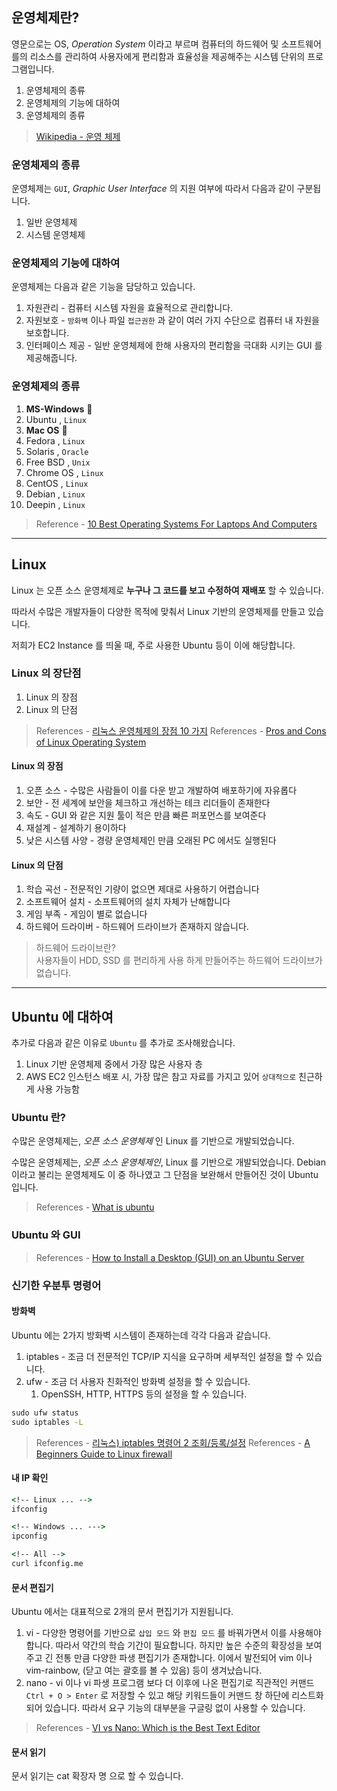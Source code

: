 ## 운영체제란?

영문으로는 OS, _Operation System_ 이라고 부르며 컴퓨터의 하드웨어 및 소프트웨어를의 리소스를 관리하여 사용자에게 편리함과 효율성을 제공해주는 시스템 단위의 프로그램입니다.

1. 운영체제의 종류
2. 운영체제의 기능에 대하여
3. 운영체제의 종류

> [Wikipedia - 운영 체제](https://en.wikipedia.org/wiki/Operating_system)

### 운영체제의 종류

운영체제는 `GUI`, _Graphic User Interface_ 의 지원 여부에 따라서 다음과 같이 구분됩니다.

1.  일반 운영체제
2.  시스템 운영체제

### 운영체제의 기능에 대하여

운영체제는 다음과 같은 기능을 담당하고 있습니다.

1. 자원관리 - 컴퓨터 시스템 자원을 효율적으로 관리합니다.
2. 자원보호 - `방화벽` 이나 파일 `접근권한` 과 같이 여러 가지 수단으로 컴퓨터 내 자원을 보호합니다.
3. 인터페이스 제공 - 일반 운영체제에 한해 사용자의 편리함을 극대화 시키는 GUI 를 제공해줍니다.

### 운영체제의 종류

1. **MS-Windows** 🎈
2. Ubuntu , `Linux`
3. **Mac OS** 🎈
4. Fedora , `Linux`
5. Solaris , `Oracle`
6. Free BSD , `Unix`
7. Chrome OS , `Linux`
8. CentOS , `Linux`
9. Debian , `Linux`
10. Deepin , `Linux`

> Reference - [10 Best Operating Systems For Laptops And Computers](https://www.softwaretestinghelp.com/best-operating-systems/)

<hr>

## Linux

Linux 는 오픈 소스 운영체제로 **누구나 그 코드를 보고 수정하여 재배포** 할 수 있습니다.

따라서 수많은 개발자들이 다양한 목적에 맞춰서 Linux 기반의 운영체제를 만들고 있습니다.

저희가 EC2 Instance 를 띄울 때, 주로 사용한 Ubuntu 등이 이에 해당합니다.

### Linux 의 장단점

1. Linux 의 장점
2. Linux 의 단점

> References - [리눅스 운영체제의 장점 10 가지](https://i-hate-advertisement-post.tistory.com/175)
> References - [Pros and Cons of Linux Operating System](https://honestproscons.com/pros-and-cons-of-linux-operating-system/)

#### Linux 의 장점

1. 오픈 소스 - 수많은 사람들이 이를 다운 받고 개발하여 배포하기에 자유롭다
2. 보안 - 전 세계에 보안을 체크하고 개선하는 테크 리더들이 존재한다
3. 속도 - GUI 와 같은 지원 툴이 적은 만큼 빠른 퍼포먼스를 보여준다
4. 재설계 - 설계하기 용이하다
5. 낮은 시스템 사양 - 경량 운영체제인 만큼 오래된 PC 에서도 실행된다


#### Linux 의 단점

1. 학습 곡선 - 전문적인 기량이 없으면 제대로 사용하기 어렵습니다
2. 소프트웨어 설치 - 소프트웨어의 설치 자체가 난해합니다
3. 게임 부족 - 게임이 별로 없습니다
4. 하드웨어 드라이버 - 하드웨어 드라이브가 존재하지 않습니다.

> 하드웨어 드라이브란? <br>
> 사용자들이 HDD, SSD 를 편리하게 사용 하게 만들어주는 하드웨어 드라이브가 없습니다.

<hr>

## Ubuntu 에 대하여

추가로 다음과 같은 이유로 `Ubuntu` 를 추가로 조사해왔습니다.

1. Linux 기반 운영체제 중에서 가장 많은 사용자 층
2. AWS EC2 인스턴스 배포 시, 가장 많은 참고 자료를 가지고 있어 `상대적으로` 친근하게 사용 가능함

### Ubuntu 란?

수많은 운영체제는, _오픈 소스 운영체제_ 인 Linux 를 기반으로 개발되었습니다.

수많은 운영체제는, _오픈 소스 운영체제인_, Linux 를 기반으로 개발되었습니다.
Debian 이라고 불리는 운영체제도 이 중 하나였고 그 단점을 보완해서 만들어진 것이 Ubuntu 입니다.

> References - [What is ubuntu](https://www.howtogeek.com/763775/what-is-ubuntu/)

### Ubuntu 와 GUI

> References - [How to Install a Desktop (GUI) on an Ubuntu Server](https://phoenixnap.com/kb/how-to-install-a-gui-on-ubuntu#:~:text=GNOME%20is%20the%20default%20GUI,one%20of%20these%20desktop%20environments.)

### 신기한 우분투 명령어

#### 방화벽

Ubuntu 에는 2가지 방화벽 시스템이 존재하는데 각각 다음과 같습니다.

1. iptables - 조금 더 전문적인 TCP/IP 지식을 요구하며 세부적인 설정을 할 수 있습니다.
2. ufw - 조금 더 사용자 친화적인 방화벽 설정을 할 수 있습니다.
    1. OpenSSH, HTTP, HTTPS 등의 설정을 할 수 있습니다.

```cmd
sudo ufw status
sudo iptables -L
```

> References - [리눅스) iptables 명령어 2 조회/등록/설정](https://base-on.tistory.com/380)
> References - [A Beginners Guide to Linux firewall](https://www.safe.security/assets/img/research-paper/pdf/A%20Beginners%20Guide%20to%20Linux%20firewall.pdf)

#### 내 IP 확인

```cmd
<!-- Linux ... -->
ifconfig

<!-- Windows ... --->
ipconfig

<!-- All -->
curl ifconfig.me
```

#### 문서 편집기

Ubuntu 에서는 대표적으로 2개의 문서 편집기가 지원됩니다.

1. vi - 다양한 명령어를 기반으로 `삽입 모드` 와 `편집 모드` 를 바꿔가면서 이를 사용해야 합니다. 따라서 약간의 학습 기간이 필요합니다.
    하지만 높은 수준의 확장성을 보여주고 긴 전통 만큼 다양한 파생 편집기가 존재합니다.
    이에서 발전되어 vim 이나 vim-rainbow, (닫고 여는 괄호를 볼 수 있음) 등이 생겨났습니다.
2. nano - vi 이나 vi 파생 프로그램 보다 더 이후에 나온 편집기로 직관적인 커맨드 `Ctrl + O > Enter` 로 저장할 수 있고 해당 키워드들이 커맨드 창 하단에 리스트화 되어 있습니다. 따라서 요구 기능의 대부분을 구글링 없이 사용할 수 있습니다.

> References - [VI vs Nano: Which is the Best Text Editor](https://www.cbtnuggets.com/blog/technology/system-admin/vi-vs-nano-which-is-the-best-text-editor)

#### 문서 읽기

문서 읽기는 cat 확장자 명 으로 할 수 있습니다.

